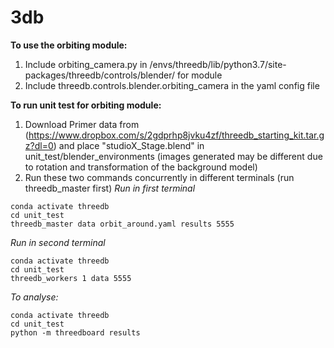 # 3db

**To use the orbiting module:**
1. Include orbiting_camera.py in /envs/threedb/lib/python3.7/site-packages/threedb/controls/blender/ for module
2. Include threedb.controls.blender.orbiting_camera in the yaml config file

**To run unit test for orbiting module:**
1. Download Primer data from (https://www.dropbox.com/s/2gdprhp8jvku4zf/threedb_starting_kit.tar.gz?dl=0) and place "studioX_Stage.blend" in unit_test/blender_environments (images generated may be different due to rotation and transformation of the background model)
2. Run these two commands concurrently in different terminals (run threedb_master first)
*Run in first terminal*
```
conda activate threedb
cd unit_test
threedb_master data orbit_around.yaml results 5555
```
*Run in second terminal*
```
conda activate threedb
cd unit_test
threedb_workers 1 data 5555
```
*To analyse:*
```
conda activate threedb
cd unit_test
python -m threedboard results
```